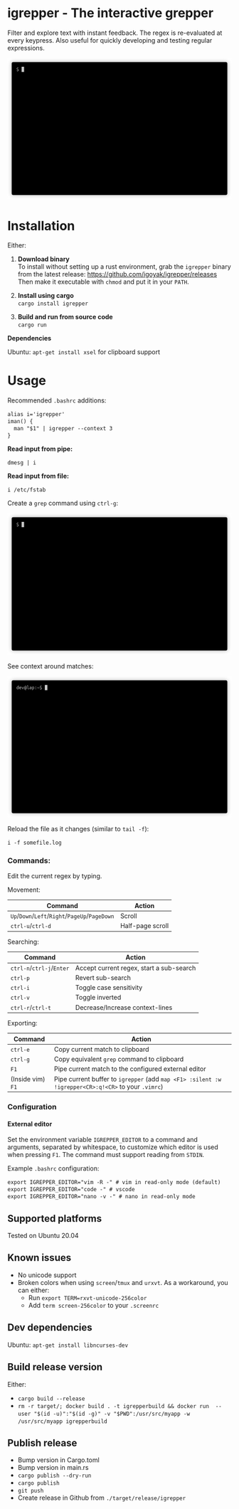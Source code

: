 # igrepper - The interactive grepper

Filter and explore text with instant feedback. The regex is re-evaluated at every keypress. Also useful for quickly
developing and testing regular expressions.

![](docs/basic_usage.gif)

# Installation

Either:

1. __Download binary__  
   To install without setting up a rust environment, grab the `igrepper` binary from the latest
   release: https://github.com/igoyak/igrepper/releases  
   Then make it executable with `chmod` and put it in your `PATH`.

1. __Install using cargo__  
   `cargo install igrepper`

1. __Build and run from source code__  
   `cargo run`

__Dependencies__

Ubuntu: `apt-get install xsel` for clipboard support

# Usage

Recommended `.bashrc` additions:

    alias i='igrepper'
    iman() {
      man "$1" | igrepper --context 3
    }

__Read input from pipe:__

    dmesg | i

__Read input from file:__

    i /etc/fstab

Create a `grep` command using `ctrl-g`:

![](docs/grep.gif)

See context around matches:

![](docs/context.gif)

Reload the file as it changes (similar to `tail -f`):

    i -f somefile.log

### Commands:

Edit the current regex by typing.

Movement:

| Command       | Action        |
| ------------- | ------------- |
|    `Up`/`Down`/`Left`/`Right`/`PageUp`/`PageDown` | Scroll |
|    `ctrl-u`/`ctrl-d` | Half-page scroll |

Searching:

| Command       | Action        |
| ------------- | ------------- |
|    `ctrl-n`/`ctrl-j`/`Enter` | Accept current regex, start a sub-search |
|    `ctrl-p` | Revert sub-search |
|    `ctrl-i` | Toggle case sensitivity |
|    `ctrl-v` | Toggle inverted |
|    `ctrl-r`/`ctrl-t` | Decrease/Increase context-lines |

Exporting:

| Command       | Action        |
| ------------- | ------------- |
|    `ctrl-e` | Copy current match to clipboard |
|    `ctrl-g` | Copy equivalent `grep` command to clipboard |
|    `F1`     | Pipe current match to the configured external editor |
|    (Inside vim) `F1` | Pipe current buffer to `igrepper` (add `map <F1> :silent :w !igrepper<CR>:q!<CR>` to your `.vimrc`) |

### Configuration

#### External editor

Set the environment variable `IGREPPER_EDITOR` to a command and arguments, separated by whitespace, to customize which
editor is used when pressing `F1`. The command must support reading from `STDIN`.

Example `.bashrc` configuration:

    export IGREPPER_EDITOR="vim -R -" # vim in read-only mode (default)
    export IGREPPER_EDITOR="code -" # vscode
    export IGREPPER_EDITOR="nano -v -" # nano in read-only mode

## Supported platforms

Tested on Ubuntu 20.04

## Known issues

- No unicode support
- Broken colors when using `screen`/`tmux` and `urxvt`. As a workaround, you can either:
    - Run `export TERM=rxvt-unicode-256color`
    - Add `term screen-256color` to your `.screenrc`

## Dev dependencies

Ubuntu: `apt-get install libncurses-dev`

## Build release version

Either: 
- `cargo build --release`
- `rm -r target/; docker build . -t igrepperbuild && docker run  --user "$(id -u)":"$(id -g)" -v "$PWD":/usr/src/myapp -w /usr/src/myapp igrepperbuild`

## Publish release

- Bump version in Cargo.toml
- Bump version in main.rs
- `cargo publish --dry-run`
- `cargo publish`
- `git push`
- Create release in Github from `./target/release/igrepper`
